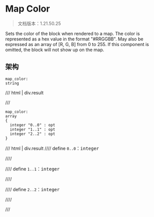 # Map Color

> 文档版本：1.21.50.25

Sets the color of the block when rendered to a map. The color is represented as a hex value in the format "#RRGGBB". May also be expressed as an array of [R, G, B] from 0 to 255. If this component is omitted, the block will not show up on the map.

## 架构

```mcschema
map_color:
string

```

/// html | div.result

///


```mcschema
map_color:
array
{
  integer "0..0" : opt
  integer "1..1" : opt
  integer "2..2" : opt
}

```

/// html | div.result
//// define
`0..0`：<samp>integer</samp>


////


//// define
`1..1`：<samp>integer</samp>


////


//// define
`2..2`：<samp>integer</samp>


////


///


